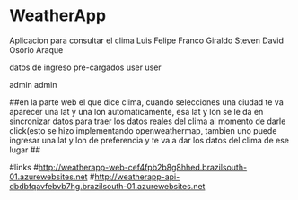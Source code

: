 # WeatherApp
Aplicacion para consultar el clima
Luis Felipe Franco Giraldo
Steven David Osorio Araque

datos de ingreso pre-cargados
user
user

admin
admin

##en la parte web el que dice clima, cuando selecciones una ciudad te va aparecer una lat y una lon automaticamente, esa lat y lon se le da en sincronizar datos para traer los datos reales del clima al momento de darle click(esto se hizo implementando openweathermap, tambien uno puede ingresar una lat y lon de preferencia y te va a dar los datos del clima de ese lugar ##

#links 
#http://weatherapp-web-cef4fpb2b8g8hhed.brazilsouth-01.azurewebsites.net
#http://weatherapp-api-dbdbfqavfebvb7hg.brazilsouth-01.azurewebsites.net
